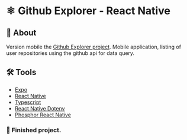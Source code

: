 # ⚛️ Github Explorer - React Native

## 🔖 About

Version mobile the [Github Explorer project](https://github.com/TiagoM13/Github_Explorer_React).
Mobile application, listing of user repositories using the github api for data query.

## 🛠️ Tools
   - [Expo](https://docs.expo.dev/)
   - [React Native](https://reactnative.dev/) 
   - [Typescript](https://www.typescriptlang.org/)
   - [React Native Dotenv](https://www.npmjs.com/package/react-native-dotenv)
   - [Phosphor React Native](https://github.com/duongdev/phosphor-react-native)

### 🚀 Finished project.
